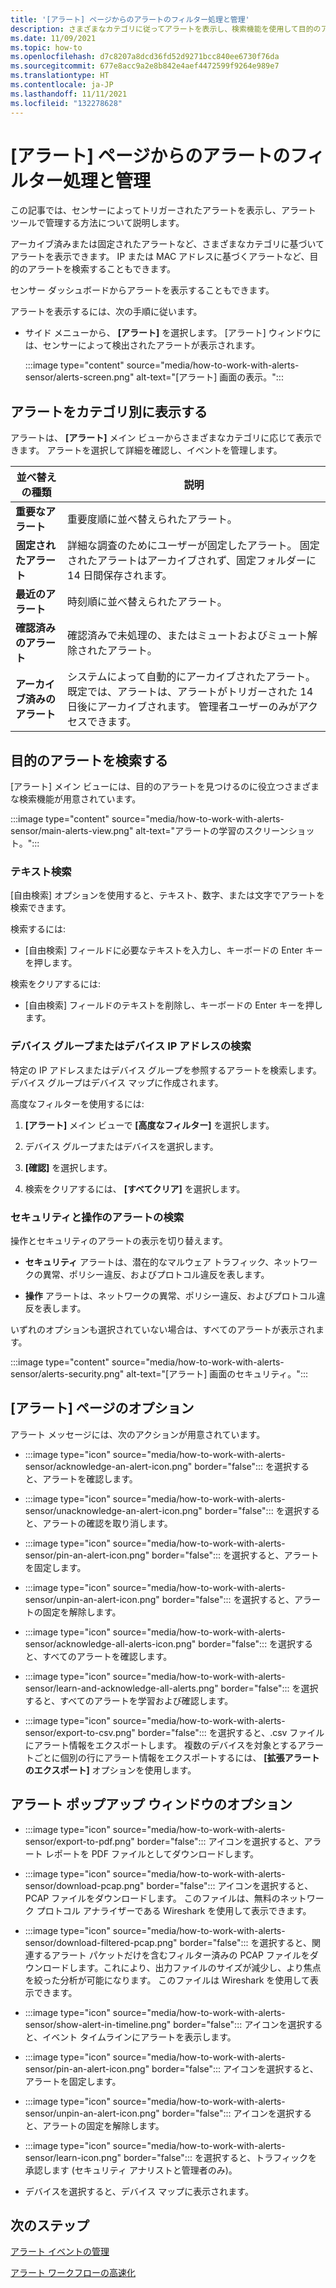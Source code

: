 ```yaml
---
title: '[アラート] ページからのアラートのフィルター処理と管理'
description: さまざまなカテゴリに従ってアラートを表示し、検索機能を使用して目的のアラートを見つけることができます。
ms.date: 11/09/2021
ms.topic: how-to
ms.openlocfilehash: d7c8207a8dcd36fd52d9271bcc840ee6730f76da
ms.sourcegitcommit: 677e8acc9a2e8b842e4aef4472599f9264e989e7
ms.translationtype: HT
ms.contentlocale: ja-JP
ms.lasthandoff: 11/11/2021
ms.locfileid: "132278628"
---
```

# <a name="filter-and-manage-alerts-from-the-alerts-page"></a>[アラート] ページからのアラートのフィルター処理と管理 

この記事では、センサーによってトリガーされたアラートを表示し、アラート ツールで管理する方法について説明します。

アーカイブ済みまたは固定されたアラートなど、さまざまなカテゴリに基づいてアラートを表示できます。 IP または MAC アドレスに基づくアラートなど、目的のアラートを検索することもできます。  

センサー ダッシュボードからアラートを表示することもできます。

アラートを表示するには、次の手順に従います。

- サイド メニューから、 **[アラート]** を選択します。 [アラート] ウィンドウには、センサーによって検出されたアラートが表示されます。

  :::image type="content" source="media/how-to-work-with-alerts-sensor/alerts-screen.png" alt-text="[アラート] 画面の表示。":::

## <a name="view-alerts-by-category"></a>アラートをカテゴリ別に表示する

アラートは、 **[アラート]** メイン ビューからさまざまなカテゴリに応じて表示できます。 アラートを選択して詳細を確認し、イベントを管理します。

| 並べ替えの種類 | 説明 |
|--|--|
| **重要なアラート** | 重要度順に並べ替えられたアラート。 |
| **固定されたアラート** | 詳細な調査のためにユーザーが固定したアラート。 固定されたアラートはアーカイブされず、固定フォルダーに 14 日間保存されます。 |
| **最近のアラート** | 時刻順に並べ替えられたアラート。 |
| **確認済みのアラート** | 確認済みで未処理の、またはミュートおよびミュート解除されたアラート。 |
| **アーカイブ済みのアラート** | システムによって自動的にアーカイブされたアラート。 既定では、アラートは、アラートがトリガーされた 14 日後にアーカイブされます。 管理者ユーザーのみがアクセスできます。 |

## <a name="search-for-alerts-of-interest"></a>目的のアラートを検索する

[アラート] メイン ビューには、目的のアラートを見つけるのに役立つさまざまな検索機能が用意されています。

:::image type="content" source="media/how-to-work-with-alerts-sensor/main-alerts-view.png" alt-text="アラートの学習のスクリーンショット。":::

### <a name="text-search"></a>テキスト検索

[自由検索] オプションを使用すると、テキスト、数字、または文字でアラートを検索できます。

検索するには:

- [自由検索] フィールドに必要なテキストを入力し、キーボードの Enter キーを押します。

検索をクリアするには:

- [自由検索] フィールドのテキストを削除し、キーボードの Enter キーを押します。

### <a name="device-group-or-device-ip-address-search"></a>デバイス グループまたはデバイス IP アドレスの検索

特定の IP アドレスまたはデバイス グループを参照するアラートを検索します。 デバイス グループはデバイス マップに作成されます。

高度なフィルターを使用するには:

1. **[アラート]** メイン ビューで **[高度なフィルター]** を選択します。

2. デバイス グループまたはデバイスを選択します。

3. **[確認]** を選択します。

4. 検索をクリアするには、 **[すべてクリア]** を選択します。

### <a name="security-versus-operational-alert-search"></a>セキュリティと操作のアラートの検索

操作とセキュリティのアラートの表示を切り替えます。

- **セキュリティ** アラートは、潜在的なマルウェア トラフィック、ネットワークの異常、ポリシー違反、およびプロトコル違反を表します。

- **操作** アラートは、ネットワークの異常、ポリシー違反、およびプロトコル違反を表します。

いずれのオプションも選択されていない場合は、すべてのアラートが表示されます。

:::image type="content" source="media/how-to-work-with-alerts-sensor/alerts-security.png" alt-text="[アラート] 画面のセキュリティ。":::

## <a name="alert-page-options"></a>[アラート] ページのオプション

アラート メッセージには、次のアクションが用意されています。

- :::image type="icon" source="media/how-to-work-with-alerts-sensor/acknowledge-an-alert-icon.png" border="false"::: を選択すると、アラートを確認します。

- :::image type="icon" source="media/how-to-work-with-alerts-sensor/unacknowledge-an-alert-icon.png" border="false"::: を選択すると、アラートの確認を取り消します。

- :::image type="icon" source="media/how-to-work-with-alerts-sensor/pin-an-alert-icon.png" border="false"::: を選択すると、アラートを固定します。

- :::image type="icon" source="media/how-to-work-with-alerts-sensor/unpin-an-alert-icon.png" border="false"::: を選択すると、アラートの固定を解除します。

- :::image type="icon" source="media/how-to-work-with-alerts-sensor/acknowledge-all-alerts-icon.png" border="false"::: を選択すると、すべてのアラートを確認します。

- :::image type="icon" source="media/how-to-work-with-alerts-sensor/learn-and-acknowledge-all-alerts.png" border="false"::: を選択すると、すべてのアラートを学習および確認します。

- :::image type="icon" source="media/how-to-work-with-alerts-sensor/export-to-csv.png" border="false"::: を選択すると、.csv ファイルにアラート情報をエクスポートします。 複数のデバイスを対象とするアラートごとに個別の行にアラート情報をエクスポートするには、 **[拡張アラートのエクスポート]** オプションを使用します。

## <a name="alert-pop-up-window-options"></a>アラート ポップアップ ウィンドウのオプション

- :::image type="icon" source="media/how-to-work-with-alerts-sensor/export-to-pdf.png" border="false"::: アイコンを選択すると、アラート レポートを PDF ファイルとしてダウンロードします。

- :::image type="icon" source="media/how-to-work-with-alerts-sensor/download-pcap.png" border="false"::: アイコンを選択すると、PCAP ファイルをダウンロードします。 このファイルは、無料のネットワーク プロトコル アナライザーである Wireshark を使用して表示できます。

- :::image type="icon" source="media/how-to-work-with-alerts-sensor/download-filtered-pcap.png" border="false"::: を選択すると、関連するアラート パケットだけを含むフィルター済みの PCAP ファイルをダウンロードします。これにより、出力ファイルのサイズが減少し、より焦点を絞った分析が可能になります。 このファイルは Wireshark を使用して表示できます。

- :::image type="icon" source="media/how-to-work-with-alerts-sensor/show-alert-in-timeline.png" border="false"::: アイコンを選択すると、イベント タイムラインにアラートを表示します。

- :::image type="icon" source="media/how-to-work-with-alerts-sensor/pin-an-alert-icon.png" border="false"::: アイコンを選択すると、アラートを固定します。

- :::image type="icon" source="media/how-to-work-with-alerts-sensor/unpin-an-alert-icon.png" border="false"::: アイコンを選択すると、アラートの固定を解除します。

- :::image type="icon" source="media/how-to-work-with-alerts-sensor/learn-icon.png" border="false"::: を選択すると、トラフィックを承認します (セキュリティ アナリストと管理者のみ)。

- デバイスを選択すると、デバイス マップに表示されます。

## <a name="next-steps"></a>次のステップ

[アラート イベントの管理](how-to-manage-the-alert-event.md)

[アラート ワークフローの高速化](how-to-accelerate-alert-incident-response.md)
